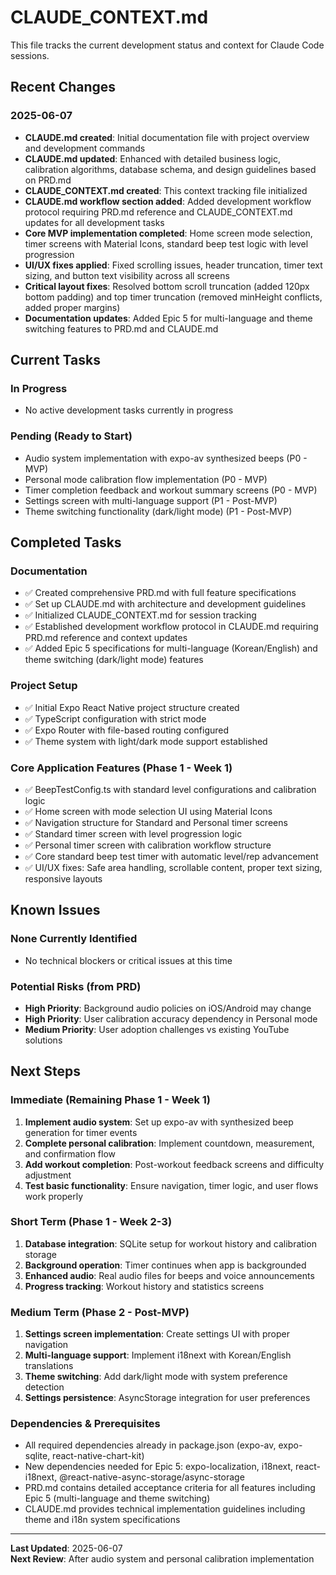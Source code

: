 # CLAUDE_CONTEXT.md

This file tracks the current development status and context for Claude Code sessions.

## Recent Changes

### 2025-06-07
- **CLAUDE.md created**: Initial documentation file with project overview and development commands
- **CLAUDE.md updated**: Enhanced with detailed business logic, calibration algorithms, database schema, and design guidelines based on PRD.md
- **CLAUDE_CONTEXT.md created**: This context tracking file initialized
- **CLAUDE.md workflow section added**: Added development workflow protocol requiring PRD.md reference and CLAUDE_CONTEXT.md updates for all development tasks
- **Core MVP implementation completed**: Home screen mode selection, timer screens with Material Icons, standard beep test logic with level progression
- **UI/UX fixes applied**: Fixed scrolling issues, header truncation, timer text sizing, and button text visibility across all screens
- **Critical layout fixes**: Resolved bottom scroll truncation (added 120px bottom padding) and top timer truncation (removed minHeight conflicts, added proper margins)
- **Documentation updates**: Added Epic 5 for multi-language and theme switching features to PRD.md and CLAUDE.md

## Current Tasks

### In Progress
- No active development tasks currently in progress

### Pending (Ready to Start)
- Audio system implementation with expo-av synthesized beeps (P0 - MVP)
- Personal mode calibration flow implementation (P0 - MVP)
- Timer completion feedback and workout summary screens (P0 - MVP)
- Settings screen with multi-language support (P1 - Post-MVP)
- Theme switching functionality (dark/light mode) (P1 - Post-MVP)

## Completed Tasks

### Documentation
- ✅ Created comprehensive PRD.md with full feature specifications
- ✅ Set up CLAUDE.md with architecture and development guidelines
- ✅ Initialized CLAUDE_CONTEXT.md for session tracking
- ✅ Established development workflow protocol in CLAUDE.md requiring PRD.md reference and context updates
- ✅ Added Epic 5 specifications for multi-language (Korean/English) and theme switching (dark/light mode) features

### Project Setup
- ✅ Initial Expo React Native project structure created
- ✅ TypeScript configuration with strict mode
- ✅ Expo Router with file-based routing configured
- ✅ Theme system with light/dark mode support established

### Core Application Features (Phase 1 - Week 1)
- ✅ BeepTestConfig.ts with standard level configurations and calibration logic
- ✅ Home screen with mode selection UI using Material Icons
- ✅ Navigation structure for Standard and Personal timer screens
- ✅ Standard timer screen with level progression logic
- ✅ Personal timer screen with calibration workflow structure
- ✅ Core standard beep test timer with automatic level/rep advancement
- ✅ UI/UX fixes: Safe area handling, scrollable content, proper text sizing, responsive layouts

## Known Issues

### None Currently Identified
- No technical blockers or critical issues at this time

### Potential Risks (from PRD)
- **High Priority**: Background audio policies on iOS/Android may change
- **High Priority**: User calibration accuracy dependency in Personal mode
- **Medium Priority**: User adoption challenges vs existing YouTube solutions

## Next Steps

### Immediate (Remaining Phase 1 - Week 1)
1. **Implement audio system**: Set up expo-av with synthesized beep generation for timer events
2. **Complete personal calibration**: Implement countdown, measurement, and confirmation flow
3. **Add workout completion**: Post-workout feedback screens and difficulty adjustment
4. **Test basic functionality**: Ensure navigation, timer logic, and user flows work properly

### Short Term (Phase 1 - Week 2-3)
1. **Database integration**: SQLite setup for workout history and calibration storage
2. **Background operation**: Timer continues when app is backgrounded
3. **Enhanced audio**: Real audio files for beeps and voice announcements
4. **Progress tracking**: Workout history and statistics screens

### Medium Term (Phase 2 - Post-MVP)
1. **Settings screen implementation**: Create settings UI with proper navigation
2. **Multi-language support**: Implement i18next with Korean/English translations
3. **Theme switching**: Add dark/light mode with system preference detection
4. **Settings persistence**: AsyncStorage integration for user preferences

### Dependencies & Prerequisites
- All required dependencies already in package.json (expo-av, expo-sqlite, react-native-chart-kit)
- New dependencies needed for Epic 5: expo-localization, i18next, react-i18next, @react-native-async-storage/async-storage
- PRD.md contains detailed acceptance criteria for all features including Epic 5 (multi-language and theme switching)
- CLAUDE.md provides technical implementation guidelines including theme and i18n system specifications

---

**Last Updated**: 2025-06-07  
**Next Review**: After audio system and personal calibration implementation